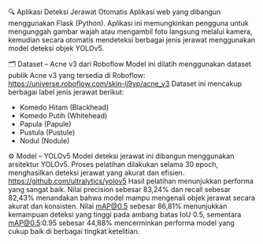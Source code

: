 🔍 Aplikasi Deteksi Jerawat Otomatis
Aplikasi web yang dibangun menggunakan Flask (Python). Aplikasi ini memungkinkan pengguna untuk mengunggah gambar wajah atau mengambil foto langsung melalui kamera, kemudian secara otomatis mendeteksi berbagai jenis jerawat menggunakan model deteksi objek YOLOv5.

🗂️ Dataset – Acne v3 dari Roboflow
Model ini dilatih menggunakan dataset publik Acne v3 yang tersedia di Roboflow:
https://universe.roboflow.com/skin-lj9yp/acne_v3
Dataset ini mencakup berbagai label jenis jerawat berikut:
- Komedo Hitam (Blackhead)
- Komedo Putih (Whitehead)
- Papula (Papule)
- Pustula (Pustule)
- Nodul (Nodule)

⚙️ Model – YOLOv5
Model deteksi jerawat ini dibangun menggunakan arsitektur YOLOv5. Proses pelatihan dilakukan selama 30 epoch, menghasilkan deteksi jerawat yang akurat dan efisien.
https://github.com/ultralytics/yolov5
Hasil pelatihan menunjukkan performa yang sangat baik. Nilai precision sebesar 83,24% dan recall sebesar 82,43% menandakan bahwa model mampu mengenali objek jerawat secara akurat dan konsisten. 
Nilai mAP@0.5 sebesar 86,81% menunjukkan kemampuan deteksi yang tinggi pada ambang batas IoU 0.5, sementara mAP@0.5:0.95 sebesar 44,88% mencerminkan performa model yang cukup baik di berbagai tingkat ketelitian.

